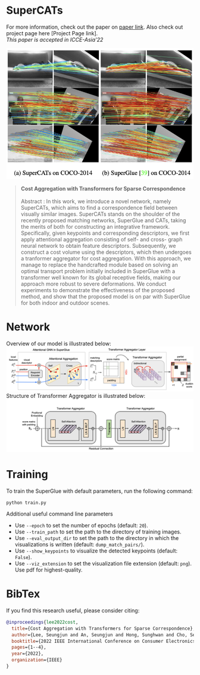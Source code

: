 # SuperCATs
For more information, check out the paper on [paper link](https://ieeexplore.ieee.org/document/9954872). Also check out project page here [Project Page link].<br>
*This paper is accepted in ICCE-Asia'22*

![result1](fig/result1.png)

>**Cost Aggregation with Transformers for Sparse Correspondence** <br><br>
>Abstract : In this work, we introduce a novel network, namely SuperCATs, which aims to find a correspondence field between visually similar images. SuperCATs stands on the shoulder of the recently proposed matching networks, SuperGlue and CATs, taking the merits of both for constructing an integrative framework. Specifically, given keypoints and corresponding descriptors, we first apply attentional aggregation consisting of self- and cross- graph neural network to obtain feature descriptors. Subsequently, we construct a cost volume using the descriptors, which then undergoes a tranformer aggregator for cost aggregation. With this approach, we manage to replace the handcrafted module based on solving an optimal transport problem initially included in SuperGlue with a transformer well known for its global receptive fields, making our approach more robust to severe deformations. We conduct experiments to demonstrate the effectiveness of the proposed method, and show that the proposed model is on par with SuperGlue for both indoor and outdoor scenes.


# Network
Overview of our model is illustrated below:
![overview](fig/overview.png)
Structure of Transformer Aggregator is illustrated below:
![aggregator](fig/aggregator.png)

# Training
To train the SuperGlue with default parameters, run the following command:
```
python train.py
```
Additional useful command line parameters

* Use `--epoch` to set the number of epochs (default: `20`).
* Use `--train_path` to set the path to the directory of training images.
* Use `--eval_output_dir` to set the path to the directory in which the visualizations is written (default: `dump_match_pairs/`).
* Use `--show_keypoints` to visualize the detected keypoints (default: `False`).
* Use `--viz_extension` to set the visualization file extension (default: `png`). Use pdf for highest-quality.

# BibTex
If you find this research useful, please consider citing:
```BibTex
@inproceedings{lee2022cost,
  title={Cost Aggregation with Transformers for Sparse Correspondence},
  author={Lee, Seungjun and An, Seungjun and Hong, Sunghwan and Cho, Seokju and Nam, Jisu and Hong, Susung and Kim, Seungryong},
  booktitle={2022 IEEE International Conference on Consumer Electronics-Asia (ICCE-Asia)},
  pages={1--4},
  year={2022},
  organization={IEEE}
}
```
